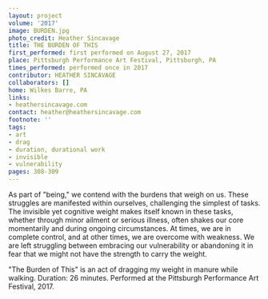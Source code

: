 ```yaml
---
layout: project
volume: '2017'
image: BURDEN.jpg
photo_credit: Heather Sincavage
title: THE BURDEN OF THIS
first_performed: first performed on August 27, 2017
place: Pittsburgh Performance Art Festival, Pittsburgh, PA
times_performed: performed once in 2017
contributor: HEATHER SINCAVAGE
collaborators: []
home: Wilkes Barre, PA
links:
- heathersincavage.com
contact: heather@heathersincavage.com
footnote: ''
tags:
- art
- drag
- duration, durational work
- invisible
- vulnerability
pages: 308-309
---
```


As part of "being," we contend with the burdens that weigh on us. These struggles are manifested within ourselves, challenging the simplest of tasks. The invisible yet cognitive weight makes itself known in these tasks, whether through minor ailment or serious illness, often shakes our core momentarily and during ongoing circumstances. At times, we are in complete control, and at other times, we are overcome with weakness. We are left struggling between embracing our vulnerability or abandoning it in fear that we might not have the strength to carry the weight.

"The Burden of This" is an act of dragging my weight in manure while walking. Duration: 26 minutes. Performed at the Pittsburgh Performance Art Festival, 2017.
